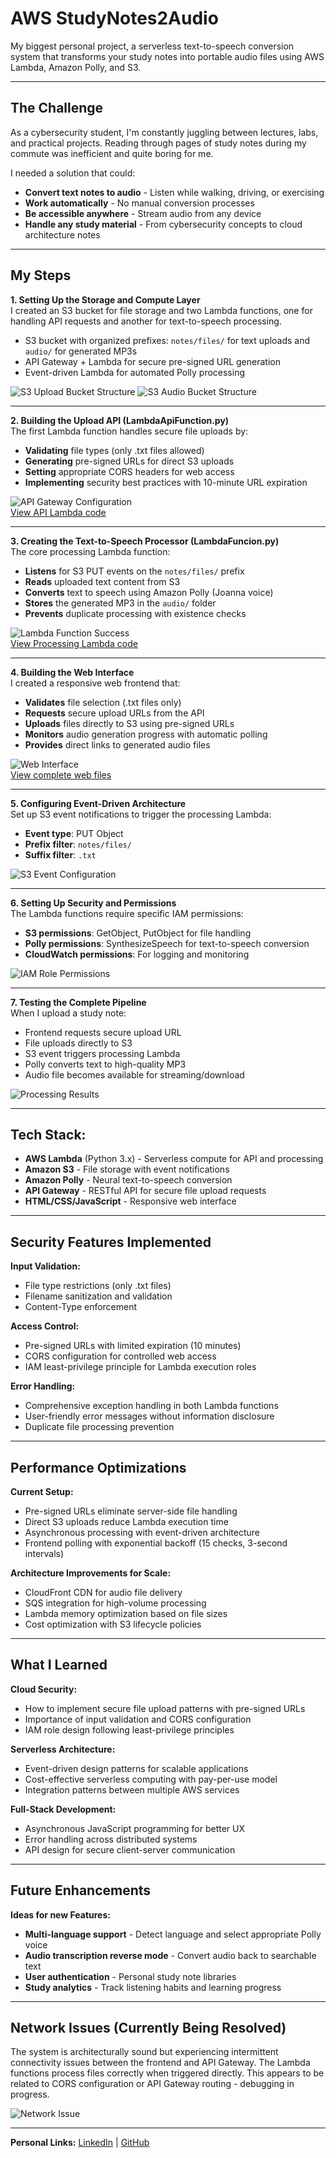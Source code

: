 # AWS StudyNotes2Audio

My biggest personal project, a serverless text-to-speech conversion system that transforms your study notes into portable audio files using AWS Lambda, Amazon Polly, and S3.

---

## The Challenge
As a cybersecurity student, I'm constantly juggling between lectures, labs, and practical projects. Reading through pages of study notes during my commute was inefficient and quite boring for me.

I needed a solution that could:
- **Convert text notes to audio** - Listen while walking, driving, or exercising
- **Work automatically** - No manual conversion processes
- **Be accessible anywhere** - Stream audio from any device
- **Handle any study material** - From cybersecurity concepts to cloud architecture notes

---

## My Steps

**1. Setting Up the Storage and Compute Layer**  
I created an S3 bucket for file storage and two Lambda functions, one for handling API requests and another for text-to-speech processing.
- S3 bucket with organized prefixes: `notes/files/` for text uploads and `audio/` for generated MP3s
- API Gateway + Lambda for secure pre-signed URL generation
- Event-driven Lambda for automated Polly processing

![S3 Upload Bucket Structure](screenshots/s3-bucketstructure.png)
![S3 Audio Bucket Structure](screenshots/s3-audio.png)

---

**2. Building the Upload API (LambdaApiFunction.py)**  
The first Lambda function handles secure file uploads by:
- **Validating** file types (only .txt files allowed)
- **Generating** pre-signed URLs for direct S3 uploads
- **Setting** appropriate CORS headers for web access
- **Implementing** security best practices with 10-minute URL expiration

![API Gateway Configuration](screenshots/api-gateway-setup.png)  
[View API Lambda code](LambdaApiFunction.py)

---

**3. Creating the Text-to-Speech Processor (LambdaFuncion.py)**  
The core processing Lambda function:
- **Listens** for S3 PUT events on the `notes/files/` prefix
- **Reads** uploaded text content from S3
- **Converts** text to speech using Amazon Polly (Joanna voice)
- **Stores** the generated MP3 in the `audio/` folder
- **Prevents** duplicate processing with existence checks

![Lambda Function Success](screenshots/lambda-polly-success.png)  
[View Processing Lambda code](LambdaFuncion.py)

---

**4. Building the Web Interface**  
I created a responsive web frontend that:
- **Validates** file selection (.txt files only)
- **Requests** secure upload URLs from the API
- **Uploads** files directly to S3 using pre-signed URLs
- **Monitors** audio generation progress with automatic polling
- **Provides** direct links to generated audio files

![Web Interface](screenshots/web-interface.png)  
[View complete web files](Website_Files/)

---

**5. Configuring Event-Driven Architecture**  
Set up S3 event notifications to trigger the processing Lambda:
- **Event type**: PUT Object
- **Prefix filter**: `notes/files/`
- **Suffix filter**: `.txt`

![S3 Event Configuration](screenshots/s3-event-trigger.png)

---

**6. Setting Up Security and Permissions**  
The Lambda functions require specific IAM permissions:
- **S3 permissions**: GetObject, PutObject for file handling
- **Polly permissions**: SynthesizeSpeech for text-to-speech conversion
- **CloudWatch permissions**: For logging and monitoring

![IAM Role Permissions](screenshots/iam-lambda-permissions.png)

---

**7. Testing the Complete Pipeline**  
When I upload a study note:
- Frontend requests secure upload URL
- File uploads directly to S3
- S3 event triggers processing Lambda
- Polly converts text to high-quality MP3
- Audio file becomes available for streaming/download

![Processing Results](screenshots/audio-generation-success.png)

---

## Tech Stack:
- **AWS Lambda** (Python 3.x) - Serverless compute for API and processing
- **Amazon S3** - File storage with event notifications
- **Amazon Polly** - Neural text-to-speech conversion
- **API Gateway** - RESTful API for secure file upload requests
- **HTML/CSS/JavaScript** - Responsive web interface

---

## Security Features Implemented

**Input Validation:**
- File type restrictions (only .txt files)
- Filename sanitization and validation
- Content-Type enforcement

**Access Control:**
- Pre-signed URLs with limited expiration (10 minutes)
- CORS configuration for controlled web access
- IAM least-privilege principle for Lambda execution roles

**Error Handling:**
- Comprehensive exception handling in both Lambda functions
- User-friendly error messages without information disclosure
- Duplicate file processing prevention

---

## Performance Optimizations

**Current Setup:**
- Pre-signed URLs eliminate server-side file handling
- Direct S3 uploads reduce Lambda execution time
- Asynchronous processing with event-driven architecture
- Frontend polling with exponential backoff (15 checks, 3-second intervals)

**Architecture Improvements for Scale:**
- CloudFront CDN for audio file delivery
- SQS integration for high-volume processing
- Lambda memory optimization based on file sizes
- Cost optimization with S3 lifecycle policies

---

## What I Learned

**Cloud Security:**
- How to implement secure file upload patterns with pre-signed URLs
- Importance of input validation and CORS configuration
- IAM role design following least-privilege principles

**Serverless Architecture:**
- Event-driven design patterns for scalable applications
- Cost-effective serverless computing with pay-per-use model
- Integration patterns between multiple AWS services

**Full-Stack Development:**
- Asynchronous JavaScript programming for better UX
- Error handling across distributed systems
- API design for secure client-server communication

---

## Future Enhancements

**Ideas for new Features:**
- **Multi-language support** - Detect language and select appropriate Polly voice
- **Audio transcription reverse mode** - Convert audio back to searchable text
- **User authentication** - Personal study note libraries
- **Study analytics** - Track listening habits and learning progress

---

## Network Issues (Currently Being Resolved)
The system is architecturally sound but experiencing intermittent connectivity issues between the frontend and API Gateway. The Lambda functions process files correctly when triggered directly. This appears to be related to CORS configuration or API Gateway routing - debugging in progress.

![Network Issue](screenshots/network-issue.png)

---

**Personal Links:**
[LinkedIn](https://www.linkedin.com/in/nazariy-buryak-778433350/) | [GitHub](https://github.com/K0NGR3SS)
